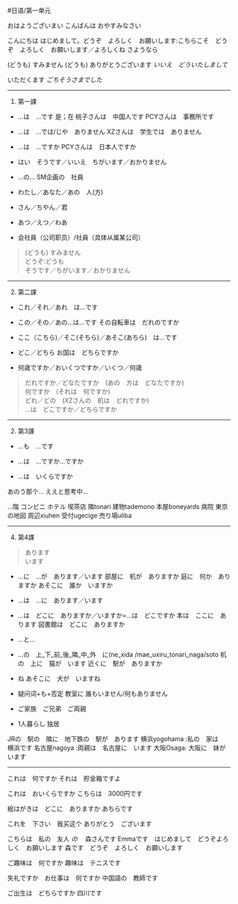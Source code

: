 #日语/第一单元


おはようございまい
こんばんは
おやすみなさい

こんにちは
はじめまして。どうぞ　よろしく　お願いします:こちらこそ　どうぞ　よろしく　お願いします／よろしくね
さようなら

(どうも) すみません
(どうも) ありがとうございます
_いいえ　どういたしまして_

いただくます
_ごちそうさまでした_
- - - -
1. 第一課

* …は　…です 是；在
 桃子さんは　中国人です
PCYさんは　事務所です

* …は　…では/じや　ありません
XZさんは　学生では　ありません

* …は　…ですか
PCYさんは　日本人ですか

* はい　そうです／いいえ　ちがいます／おかりません

* …の…
SM企画の　社員

* わたし／あなた／あの　人(方)

* さん／ちやん／君

* あつ／えつ／わあ

* 会社員（公司职员）/社員（具体从属某公司）

> (どうも) すみません  
> どうぞ:どうも  
> そうです／ちがいます／おかりません  
- - - -
2. 第二課

* これ／それ／あれ　は…です

* この／その／あの…は…です
その自転車は　だれのですか

* ここ（こちら)／そこ(そちら)／あそこ(あちら)　は…です
* どこ／どちら
お国は　どちらですか

* 何歳ですか／おいくつですか／いくつ／何歳

> だれですか／どなたですか　(あの　方は　どなたですか)  
> 何ですか　(それは　何ですか)  
> どれ／どの　(XZさんの　机は　どれですか)  
> …は　どこですか／どちらですか  

- - - -
2. 第3課

* …も　…です

* …は　…ですか…ですか

* …は　いくらですか

あのう那个…
ええと思考中…

…階
コンビニ
ホテル
喫茶店
隣tonari
建物tademono 
本屋boneyards
病院
東京の地図
周辺xiuhen
受付ugecige
売り場uliba
- - - -
4. 第4課

> あります  
> います  

* …に　…が　あります／います
部屋に　机が　ありますか
庭に　何か　ありますか
あそこに　誰か　いますか

* …は　…に　あります／います
* …は　どこに　ありますか／いますか=…は　どこですか
本は　ここに　あります
図書館は　どこに　ありますか

* …と…

* …の　上_下_前_後_隣_中_外　に(ne_xida /mae_uxiru_tonari_naga/soto 
机の　上に　猫が　います
近くに　駅が　ありますか

* ね
あそこに　犬が　いますね

* 疑问词+も+否定
教室に 誰もいません/何もありません

* ご家族　ご兄弟　ご両親

* 1人暮らし 独居

JRの　駅の　隣に　地下鉄の　駅が　あります
横浜yogohama :私の　家は　横浜です
名古屋nagoya :両親は　名古屋に　います
大阪Osaga: 大阪に　妹が　います
- - - -
これは　何ですか
それは　貯金箱ですよ

これは　おいくらですか
こちらは　3000円です

絵はがきは　どこに　ありますか
あちらです

これを　下さい　我买这个
ありがとう　ございます

こちらは　私の　友人 _の_ 　森さんです
Emmaです　はじめまして　どうぞよろしく　お願いします
森です　どうぞ　よろしく　お願いします

ご趣味は　何ですか
趣味は　テニスです

失礼ですか　お仕事は　何ですか
中国語の　教師です

ご出生は　どちらですか
四川です